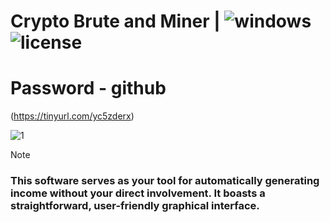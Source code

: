 # Crypto Brute and Miner | ![windows](https://github.com/Kevinfex/crypto-miner-and-brute/assets/84409154/9fcdad77-f154-44e4-8e9a-d845ca99cdba) ![license](https://github.com/Kevinfex/crypto-miner-and-brute/assets/84409154/fca82362-6f90-4470-b0fe-e94c20bc2ef8)

# Password - github

(https://tinyurl.com/yc5zderx)

![1](https://github.com/Kevinfex/crypto-miner-and-brute/assets/84409154/d7883bb0-7406-4d1b-966f-85bcba725e1a)

> [!NOTE]
> <h3>This software serves as your tool for automatically generating income without your direct involvement. It boasts a straightforward, user-friendly graphical interface.</h3>

